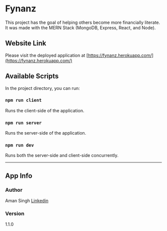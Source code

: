 # Fynanz

This project has the goal of helping others become more financially literate. It was made with the MERN Stack (MongoDB, Express, React, and Node).

## Website Link

Please visit the deployed application at [https://fynanz.herokuapp.com/](https://fynanz.herokuapp.com/)

## Available Scripts

In the project directory, you can run:

### `npm run client`

Runs the client-side of the application.<br />

### `npm run server`

Runs the server-side of the application.<br />

### `npm run dev`

Runs both the server-side and client-side concurrently.<br />

---

## App Info

### Author

Aman Singh
[Linkedin](www.linkedin.com/in/aman-singh-turing)

### Version

1.1.0
